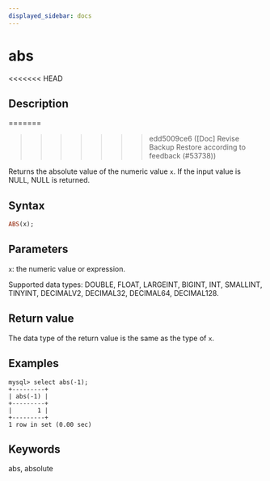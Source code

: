 ```yaml
---
displayed_sidebar: docs
---
```


# abs

<<<<<<< HEAD
## Description
=======

>>>>>>> edd5009ce6 ([Doc] Revise Backup Restore according to feedback (#53738))

Returns the absolute value of the numeric value `x`. If the input value is NULL, NULL is returned.

## Syntax

```Haskell
ABS(x);
```

## Parameters

`x`: the numeric value or expression.

Supported data types: DOUBLE, FLOAT, LARGEINT, BIGINT, INT, SMALLINT, TINYINT, DECIMALV2, DECIMAL32, DECIMAL64, DECIMAL128.

## Return value

The data type of the return value is the same as the type of `x`.

## Examples

```Plain Text
mysql> select abs(-1);
+---------+
| abs(-1) |
+---------+
|       1 |
+---------+
1 row in set (0.00 sec)
```

## Keywords

abs, absolute
